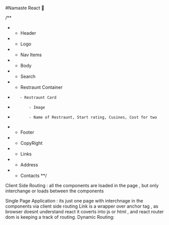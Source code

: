 #Namaste React 🚀

<!-- #Namaste Food -->

/\*\*

- - Header
- - Logo
- - Nav Items
- - Body
- - Search
- - Restraunt Container
-        - Restraunt Card
-            - Image
-            - Name of Restraunt, Start rating, Cusines, Cost for two
- - Footer
- - CopyRight
- - Links
- - Address
- - Contacts
    \*\*/

Client Side Routing : all the components are loaded in the page , but only interchange or loads between the components

Single Page Application : its just one page with interchnage in the components via client side routing
Link is a wrapper over anchor tag , as browser doesnt understand react it coverts into js or html , and react router dom is keeping a track of routing.
Dynamic Routing:
